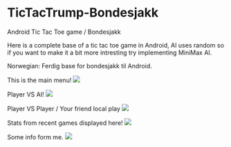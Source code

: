 # TicTacTrump-Bondesjakk
Android Tic Tac Toe game / Bondesjakk

Here is a complete base of a tic tac toe game in Android, AI uses random so if you want to make it a bit more intresting try implementing MiniMax AI.

Norwegian: Ferdig base for bondesjakk til Android. 

This is the main menu!
![](https://i.imgur.com/RtZAP3c.png)

Player VS AI!
![](https://i.imgur.com/XWnPeIF.png)

Player VS Player / Your friend local play
![](https://i.imgur.com/jIkB2ay.png)

Stats from recent games displayed here!
![](https://i.imgur.com/jErZqyN.png)

Some info form me.
![](https://i.imgur.com/p4p3UxL.png)
